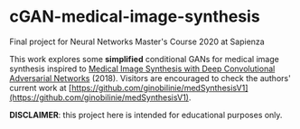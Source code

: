 # cGAN-medical-image-synthesis
Final project for Neural Networks Master's Course 2020 at Sapienza

This work explores some **simplified** conditional GANs for medical image synthesis inspired to [Medical Image Synthesis with Deep
Convolutional Adversarial Networks](https://ieeexplore.ieee.org/document/8310638) (2018). Visitors are encouraged to check the authors' current work at [https://github.com/ginobilinie/medSynthesisV1](https://github.com/ginobilinie/medSynthesisV1).

**DISCLAIMER**: this project here is intended for educational purposes only.
